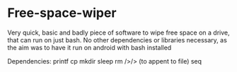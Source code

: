 # Free-space-wiper
Very quick, basic and badly piece of software to wipe free space on a drive, that can run on just bash. No other dependencies
or libraries necessary, as the aim was to have it run on android with bash installed

Dependencies:
printf
cp
mkdir
sleep
rm
/>/> (to appent to file)
seq
